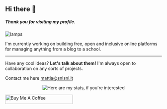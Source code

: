 ## Hi there 👋
##### Thank you for visiting my profile.

![lamps](https://i.ibb.co/G5Pwy4T/Lamps.gif)

I'm currently working on building free, open and inclusive online platforms for managing anything from a blog to a school.

___

Have any cool ideas? **Let's talk about them!** I'm always open to collaboration on any sorts of projects.

Contact me here [mattia@snisni.it](mailto:mattia@snisni.it)

<div align='center'>

![Here are my stats, if you're interested](https://github-readme-stats.vercel.app/api?username=sinisimattia)

</div>

<a href="https://www.buymeacoffee.com/sinisimattia" target="_blank"><img src="https://cdn.buymeacoffee.com/buttons/v2/default-black.png" alt="Buy Me A Coffee" style="height: 30px !important;width: 217px !important;" ></a>

<!--
**sinisimattia/sinisimattia** is a ✨ _special_ ✨ repository because its `README.md` (this file) appears on your GitHub profile.

Here are some ideas to get you started:

- 🔭 I’m currently working on ...
- 🌱 I’m currently learning ...
- 👯 I’m looking to collaborate on ...
- 🤔 I’m looking for help with ...
- 💬 Ask me about ...
- 📫 How to reach me: ...
- 😄 Pronouns: ...
- ⚡ Fun fact: ...
-->
